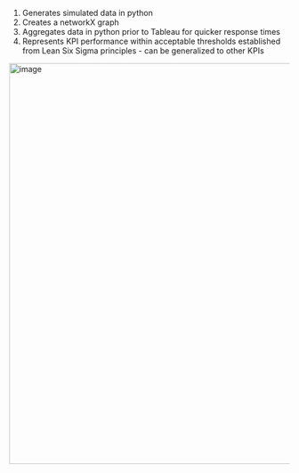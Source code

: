 1) Generates simulated data in python
2) Creates a networkX graph
3) Aggregates data in python prior to Tableau for quicker response times
4) Represents KPI performance within acceptable thresholds established from Lean Six Sigma principles - can be generalized to other KPIs

<img width="1014" height="720" alt="image" src="https://github.com/user-attachments/assets/786e8ab5-b51d-4cbf-adb5-b38ae8ac1437" />


